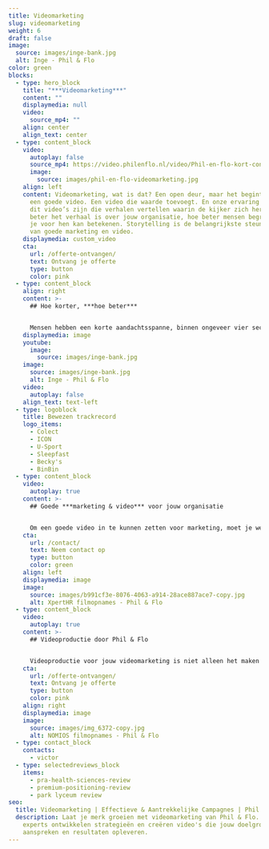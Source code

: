 ```yaml
---
title: Videomarketing
slug: videomarketing
weight: 6
draft: false
image:
  source: images/inge-bank.jpg
  alt: Inge - Phil & Flo
color: green
blocks:
  - type: hero_block
    title: "***Videomarketing***"
    content: ""
    displaymedia: null
    video:
      source_mp4: ""
    align: center
    align_text: center
  - type: content_block
    video:
      autoplay: false
      source_mp4: https://video.philenflo.nl/video/Phil-en-flo-kort-contact2.mp4
      image:
        source: images/phil-en-flo-videomarketing.jpg
    align: left
    content: Videomarketing, wat is dat? Een open deur, maar het begint allemaal met
      een goede video. Een video die waarde toevoegt. En onze ervaring leert dat
      dit video’s zijn die verhalen vertellen waarin de kijker zich herkent. Hoe
      beter het verhaal is over jouw organisatie, hoe beter mensen begrijpen wat
      je voor hen kan betekenen. Storytelling is de belangrijkste steunpilaar
      van goede marketing en video.
    displaymedia: custom_video
    cta:
      url: /offerte-ontvangen/
      text: Ontvang je offerte
      type: button
      color: pink
  - type: content_block
    align: right
    content: >-
      ## Hoe korter, ***hoe beter***


      Mensen hebben een korte aandachtsspanne, binnen ongeveer vier seconden wordt bepaald of je video verder wordt bekeken. Je hebt dus weinig tijd om de aandacht van je kijkers te trekken én je boodschap goed over te brengen. Daarom zijn intro’s niet aan te raden binnen videomarketing. Gebruik voor goede marketing de eerste paar seconden heel verstandig. Val midden in je verhaal met een aantrekkelijk shot of creëer een snelle quick preview van je hoofdboodschap.
    displaymedia: image
    youtube:
      image:
        source: images/inge-bank.jpg
    image:
      source: images/inge-bank.jpg
      alt: Inge - Phil & Flo
    video:
      autoplay: false
    align_text: text-left
  - type: logoblock
    title: Bewezen trackrecord
    logo_items:
      - Colect
      - ICON
      - U-Sport
      - Sleepfast
      - Becky's
      - BinBin
  - type: content_block
    video:
      autoplay: true
    content: >-
      ## Goede ***marketing & video*** voor jouw organisatie


      Om een goede video in te kunnen zetten voor marketing, moet je weten wat je doelen zijn. Wie zijn je stakeholders? Wat is je doelgroep? Wat zijn hun behoeftes? Hoe communiceer je naar beide groepen? En vooral; hoe breng je beide groepen samen om een optimale relatie te ontwikkelen? Als dit duidelijk is, weet je wat jouw doelgroep overhaalt om jouw product of dienst aan te schaffen. Vind je het moeilijk om deze doelen te bepalen? Dat snappen we en we helpen je er graag mee. Laat je marketing & video uitbesteden aan Phil & Flo.
    cta:
      url: /contact/
      text: Neem contact op
      type: button
      color: green
    align: left
    displaymedia: image
    image:
      source: images/b991cf3e-8076-4063-a914-28ace887ace7-copy.jpg
      alt: XpertHR filmopnames - Phil & Flo
  - type: content_block
    video:
      autoplay: true
    content: >-
      ## Videoproductie door Phil & Flo


      Videoproductie voor jouw videomarketing is niet alleen het maken van de video, maar het gehele proces daar vooraf en daarna. Phil & Flo helpt je met bepalen van het doel van je video, de invulling van de video aan de hand van een script en shotlist, het schieten van de beelden en het monteren van de uiteindelijke video die je in gaat zetten voor marketingdoeleinden. Onze experts denken graag met je mee met creatieve ideeën voor jouw videomarketing. Wat dit kost? Dat ligt aan de lengte en invulling van de video. Vraag vrijblijvend een offerte aan om te kijken te naar de mogelijkheden.
    cta:
      url: /offerte-ontvangen/
      text: Ontvang je offerte
      type: button
      color: pink
    align: right
    displaymedia: image
    image:
      source: images/img_6372-copy.jpg
      alt: NOMIOS filmopnames - Phil & Flo
  - type: contact_block
    contacts:
      - victor
  - type: selectedreviews_block
    items:
      - pra-health-sciences-review
      - premium-positioning-review
      - park lyceum review
seo:
  title: Videomarketing | Effectieve & Aantrekkelijke Campagnes | Phil & Flo
  description: Laat je merk groeien met videomarketing van Phil & Flo. Onze
    experts ontwikkelen strategieën en creëren video's die jouw doelgroep
    aanspreken en resultaten opleveren.
---
```

